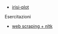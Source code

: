 * [irisi-plot](https://github.com/venky14/Machine-Learning-with-Iris-Dataset)



Esercitazioni
* [web scraping + nltk](https://github.com/jfkoehler/data-design/blob/master/source/08_scraping_and_nltk.ipynb)
